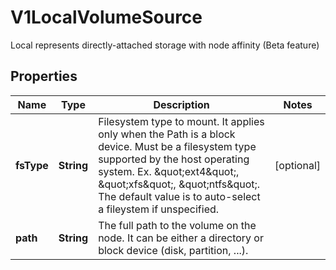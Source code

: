 

# V1LocalVolumeSource

Local represents directly-attached storage with node affinity (Beta feature)
## Properties

Name | Type | Description | Notes
------------ | ------------- | ------------- | -------------
**fsType** | **String** | Filesystem type to mount. It applies only when the Path is a block device. Must be a filesystem type supported by the host operating system. Ex. \&quot;ext4\&quot;, \&quot;xfs\&quot;, \&quot;ntfs\&quot;. The default value is to auto-select a fileystem if unspecified. |  [optional]
**path** | **String** | The full path to the volume on the node. It can be either a directory or block device (disk, partition, ...). | 



